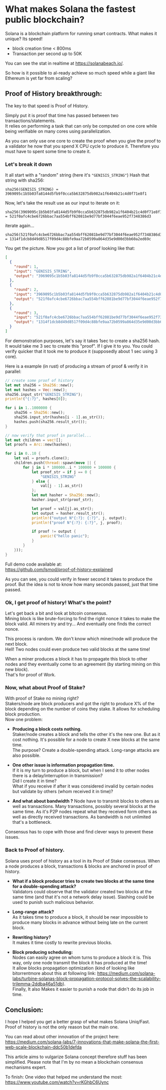 # What makes Solana the fastest public blockchain?

Solana is a blockchain platform for running smart contracts.
What makes it unique? Its speed!

- block creation time < 800ms
- Transaction per second up to 50K

You can see the stat in realtime at https://solanabeach.io/.

So how is it possible to al-ready achieve so much speed while a giant like Ethereum is yet far from scaling?

## Proof of History breakthrough:

The key to that speed is Proof of History.

Simply put it is proof that time has passed between two transactions/statements.\
It relies on performing a task that can only be computed on one core while being verifiable on many cores using
parallelization.

As you can only use one core to create the proof when you give the proof to a validator he now that you spend X CPU cycle to produce it. Therefore you must have to spent some time to create it.

### Let's break it down

It all start with a "random" string (here it's `"GENISIS_STRING"`)
Hash that string with sha256:

```
sha256(GENISIS_STRING) = 3969095c1b5b03fa8144d5fb9f0cca5b632875db982a1f6404b21c4d0f71e8f1
```

Now, let's take the result use as our input to iterate on it:

```
sha256(3969095c1b5b03fa8144d5fb9f0cca5b632875db982a1f6404b21c4d0f71e8f1) = 521f0afc4cbe6726bbac7aa554bff62081be9d77bf3044f6eae952f7348386d3
```

iterate again...

```
sha256(521f0afc4cbe6726bbac7aa554bff62081be9d77bf3044f6eae952f7348386d3) = 1314f1dcb8d49d8517f09d4c88bfe9aa72b0599a864d35e9d00d3bb60a2ed69c
```

You get the picture. Now you got a list of proof looking like that:

```json
[
  {
    "round": 1,
    "input": "GENISIS_STRING",
    "output": "3969095c1b5b03fa8144d5fb9f0cca5b632875db982a1f6404b21c4d0f71e8f1"
  },
  {
    "round": 2,
    "input": "3969095c1b5b03fa8144d5fb9f0cca5b632875db982a1f6404b21c4d0f71e8f1",
    "output": "521f0afc4cbe6726bbac7aa554bff62081be9d77bf3044f6eae952f7348386d3"
  },
  {
    "round": 3,
    "input": "521f0afc4cbe6726bbac7aa554bff62081be9d77bf3044f6eae952f7348386d3",
    "output": "1314f1dcb8d49d8517f09d4c88bfe9aa72b0599a864d35e9d00d3bb60a2ed69c"
  }
]
```

For demonstration purposes, let's say it takes 1sec to create a sha256 hash.
It would take me 3 sec to create this "proof".
If I give it to you. You could verify quicker that it took me to produce it (supposedly about 1 sec using 3 core).

Here is a example (in rust) of producing a stream of proof & verify it in parallel:

```rust
// create some proof of history
let mut sha256 = Sha256::new();
let mut hashes = Vec::new();
sha256.input_str("GENISIS_STRING");
println!("{:?}", hashes[0]);

for i in 1..1000000 {
    sha256 = Sha256::new();
    sha256.input_str(hashes[i - 1].as_str());
    hashes.push(sha256.result_str());
}

// now verify that proof in parallel...
let mut children = vec![];
let proofs = Arc::new(hashes);

for i in 0..10 {
    let val = proofs.clone();
    children.push(thread::spawn(move || {
        for j in i * 100000..i * 100000 + 100000 {
            let proof_str = if j == 0 {
                "GENISIS_STRING"
            } else {
                val[j - 1].as_str()
            };
            let mut hasher = Sha256::new();
            hasher.input_str(proof_str);

            let proof = val[j].as_str();
            let output = hasher.result_str();
            println!("output N°{:?}: {:?}", j, output);
            println!("proof N°{:?}: {:?}", j, proof);

            if proof != output {
                panic!("hello panic");
            }
        }
    }));
}
```

Full demo code available at:\
https://github.com/lsmod/proof-of-history-explained

As you can see, you could verify in fewer second it takes to produce the proof.
But the idea is not to know how many seconds passed, just that time passed.

### Ok, I get proof of history! What's the point?

Let's get back a bit and look at bitcoin consensus.\
Mining block is like brute-forcing to find the right nonce it takes to make the block valid. All miners try and try... And eventually one finds the correct nonce.

This process is random. We don't know which miner/node will produce the next block.\
Hell! Two nodes could even produce two valid blocks at the same time!

When a miner produces a block it has to propagate this block to other nodes and they eventually come to an agreement (by starting mining on this new block).\
That's for proof of Work.

### Now, what about Proof of Stake?

With proof of Stake no mining right?\
Stakers/node are block producers and got the right to produce X% of the block depending on the number of coins they stake. It allows for scheduling block production.\
Now one problem:

- **Producing a block costs nothing.** \
  Staker/node creates a block and tells the other it's the new one. But as it cost nothing. It's possible for a node to create X new blocks at the same time.\
  The purpose? Create a double-spending attack.
  Long-range attacks are also possible.

- **One other issue is information propagation time.**\
  If it is my turn to produce a block, but when
  I send it to other nodes there is a delay/interruption in transmission?\
  Did I create it in time?\
   What if you receive if after it was considered invalid by certain nodes but validate by others (whom received it in time)?
- **And what about bandwidth ?**
  Node have to transmit blocks to others as well as transactions. Many transactions, possibly several blocks at the same time. As it's P2P nodes repeat what they received form others as well as directly received transactions. As bandwidth is not unlimited that's a bottleneck.

Consensus has to cope with those and find clever ways to prevent these issues.

### Back to Proof of history.

Solana uses proof of history as a tool in its Proof of Stake consensus.
When a node produces a block, transactions & blocks are anchored in proof of history.

- **What if a block producer tries to create two blocks at the same time for a double-spending attack?**\
  Validators could observe that the validator created two blocks at the same time (and that it's not a network delay issue). Slashing could be used to punish such malicious behavior.

- **Long-range attack?**\
  As it takes time to produce a block, it should be near impossible to produce many blocks in advance without being late on the current block.

- **Rewriting history?**\
  It makes it time costly to rewrite previous blocks.

- **Block producing scheduling:**\
  Nodes can easily agree on whom turns to produce a block it is.
  This way, only one node transmit the block it has produced at the time!\
  It allow blocks propagation optimization (kind of looking like bitorrentmore about this at following link: https://medium.com/solana-labs/turbine-solanas-block-propagation-protocol-solves-the-scalability-trilemma-2ddba46a51db). \
  Finally, It also Makes it easier to punish a node that didn't do its job in time.

## Conclusion:

I hope I helped you get a better grasp of what makes Solana Uniq/Fast.
Proof of history is not the only reason but the main one.

You can read about other innovation of the project here:\
https://medium.com/solana-labs/7-innovations-that-make-solana-the-first-web-scale-blockchain-ddc50b1defda

This article aims to vulgarize Solana concept therefore stuff has been simplified. Please note that I'm by no mean a blockchain consensus mechanisms expert.

To finish: One video that helped me understand the most:\
https://www.youtube.com/watch?v=rKGhbC6Uync
